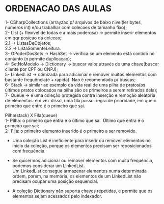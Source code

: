 # ORDENACAO DAS AULAS

1- CSharpCollections (arrayzao p/ arquivos de baixo nivel(ler bytes, numeros int) e/ou trabalhar com colecoes de tamanho fixo); <br>
2- List (+ flexível de todas e a mais poderosa) -> permite inserir elementos em qqr posicao da colecao; <br>
    2.1 -> ListasDeObjetos; <br>
    2.2 -> ListaSomenteLeitura. <br>
3- OPoderDosSets -> HashSet -> verifica se um elemento está contido no conjunto (n permite duplicacao); <br>
4- SetNoModelo -> Dictionary -> buscar valor através de uma chave(buscar cliente por CPF ou CNPJ);  <br>
5- LinkedList -> otimizada para adicionar e remover muitos elementos com bastante frequência(é + rapida). Nao é recomendado p/ buscas; <br>
6- Stack -> similar ao exemplo da vida real de uma pilha de pratos(os últimos pratos colocados na pilha são os primeiros a serem retirados dela); <br>
7- Queue -> é uma coleção protegida contra inserção e remoção aleatória de elementos: em vez disso, uma fila possui regra de prioridade, em que o primeiro que entre é o primeiro que sai. <br>


Pilha(stack) X Fila(queue) <br>
1- Pilha: o primeiro que entra é o último que sai. Último que entra é o primeiro que sai; <br>
2- Fila: o primeiro elemento inserido é o primeiro a ser removido.


- Uma coleção List é ineficiente para inserir ou remover elementos no início da coleção, porque os elementos precisam ser reposicionados com frequência.

- Se quisermos adicionar ou remover elementos com muita frequência, podemos considerar um LinkedList. <br>
    Um LinkedList consegue armazenar elementos numa determinada ordem, porém, na memória, os elementos de um LinkedList não precisam ocupar uma posição sequencial.

- A coleção Dictionary não suporta chaves repetidas, e permite que os elementos sejam acessados pelo indexador.
